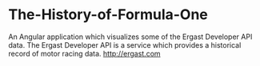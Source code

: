 # The-History-of-Formula-One
An Angular application which visualizes some of the Ergast Developer API data. The Ergast Developer API is a service which provides a historical record of motor racing data. http://ergast.com
